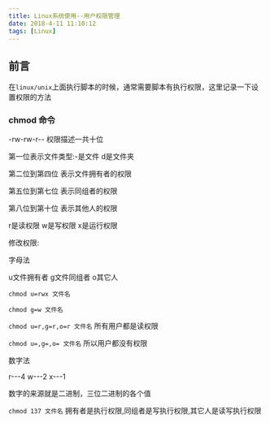 ```yaml
---
title: Linux系统使用--用户权限管理
date: 2018-4-11 11:10:12
tags: [Linux]
---
```


## 前言 ##

在`linux/unix`上面执行脚本的时候，通常需要脚本有执行权限，这里记录一下设置权限的方法

<!-- more -->

### chmod 命令 ###

-rw-rw-r-- 权限描述一共十位


第一位表示文件类型:-是文件 d是文件夹

第二位到第四位 表示文件拥有者的权限

第五位到第七位 表示同组者的权限

第八位到第十位 表示其他人的权限

r是读权限 w是写权限 x是运行权限

修改权限:

字母法

u文件拥有者 g文件同组者 o其它人


```chmod u=rwx 文件名```

```chmod g=w 文件名``` 


```chmod u=r,g=r,o=r 文件名``` 所有用户都是读权限

```chmod u=,g=,o= 文件名``` 所以用户都没有权限


数字法

r---4
w---2
x---1

数字的来源就是二进制，三位二进制的各个值

```chmod 137 文件名``` 拥有者是执行权限,同组者是写执行权限,其它人是读写执行权限